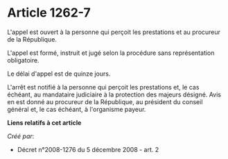 # Article 1262-7

L'appel est ouvert à la personne qui perçoit les prestations et au procureur de la République. 

L'appel est formé, instruit et jugé selon la procédure sans représentation obligatoire. 

Le délai d'appel est de quinze jours. 

L'arrêt est notifié à la personne qui perçoit les prestations et, le cas échéant, au mandataire judiciaire à la protection
des majeurs désigné. Avis en est donné au procureur de la République, au président du conseil général et, le cas échéant, à
l'organisme payeur.

**Liens relatifs à cet article**

_Créé par_:

  - Décret n°2008-1276 du 5 décembre 2008 - art. 2

